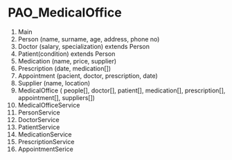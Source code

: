# PAO_MedicalOffice

1. Main
2. Person (name, surname, age, address, phone no) 
3. Doctor (salary, specialization)  extends Person
4. Patient(condition)  extends Person
5. Medication (name, price, supplier)
6. Prescription (date, medication[])
7. Appointment (pacient, doctor, prescription, date)
8. Supplier (name, location)
9. MedicalOffice (
	people[], doctor[], patient[], medication[], prescription[], appointment[], suppliers[])
9. MedicalOfficeService 
10. PersonService
11. DoctorService
12. PatientService
13. MedicationService
14. PrescriptionService
15. AppointmentSerice
